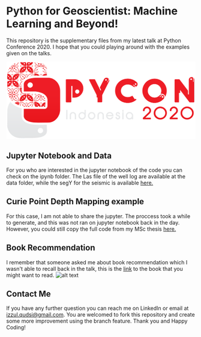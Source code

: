 # Python for Geoscientist: Machine Learning and Beyond!
This repository is the supplementary files from my latest talk at Python Conference 2020. I hope that you could playing around with the examples given on the talks. 

![alt text](https://github.com/panjoel4/Python_for_Geoscientist-Pycon2020/blob/main/Images/pycon20.png?raw=true)

## Jupyter Notebook and Data
For you who are interested in the jupyter notebook of the code you can check on the ipynb folder.
The Las file of the well log are available at the data folder, while the segY for the seismic is available [here.](https://dataunderground.org/dataset/f3)

## Curie Point Depth Mapping example
For this case, I am not able to share the jupyter. The proccess took a while to generate, and this was not ran on jupyter notebook back in the day. However, you could still copy the full code from my MSc thesis [here.](http://essay.utwente.nl/83453/1/qudsi.pdf)

## Book Recommendation
I remember that someone asked me about book recommendation which I wasn't able to recall back in the talk, this is the [link](https://www.elsevier.com/books/machine-learning-guide-for-oil-and-gas-using-python/belyadi/978-0-12-821929-4) to the book that you might want to read. 
![alt text](https://media-exp1.licdn.com/dms/image/C5622AQH1ecWtwsp8yQ/feedshare-shrink_1280-alternative/0?e=1608163200&v=beta&t=uucTr3OqtmkuEq9kV9s5tDUloZqhnAf_ywb0c119PJ4)

## Contact Me
If you have any further question you can reach me on LinkedIn or email at izzul.qudsi@gmail.com. You are welcomed to fork this repository and create some more improvement using the branch feature. Thank you and Happy Coding!
